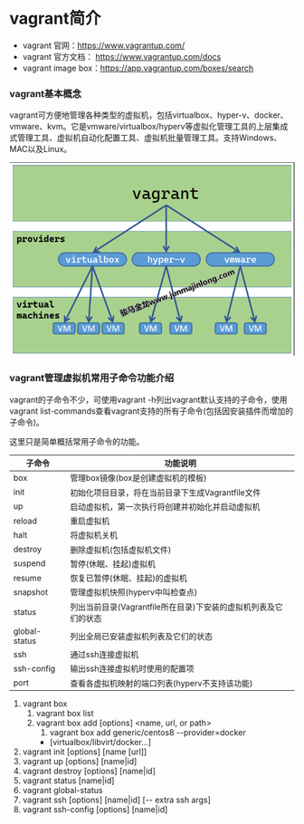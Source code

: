 # vagrant简介

- vagrant 官网：https://www.vagrantup.com/
- vagrant 官方文档： https://www.vagrantup.com/docs
- vagrant image box：https://app.vagrantup.com/boxes/search


### vagrant基本概念

vagrant可方便地管理各种类型的虚拟机，包括virtualbox、hyper-v、docker、vmware、kvm。它是vmware/virtualbox/hyperv等虚拟化管理工具的上层集成式管理工具、虚拟机自动化配置工具、虚拟机批量管理工具。支持Windows、MAC以及Linux。

![vagrant](assets/vagrant.png)

### vagrant管理虚拟机常用子命令功能介绍

vagrant的子命令不少，可使用vagrant -h列出vagrant默认支持的子命令，使用vagrant list-commands查看vagrant支持的所有子命令(包括因安装插件而增加的子命令)。

这里只是简单概括常用子命令的功能。

| 子命令        | 功能说明                                                        |
| ------------- | --------------------------------------------------------------- |
| box           | 管理box镜像(box是创建虚拟机的模板)                              |
| init          | 初始化项目目录，将在当前目录下生成Vagrantfile文件               |
| up            | 启动虚拟机，第一次执行将创建并初始化并启动虚拟机                |
| reload        | 重启虚拟机                                                      |
| halt          | 将虚拟机关机                                                    |
| destroy       | 删除虚拟机(包括虚拟机文件)                                      |
| suspend       | 暂停(休眠、挂起)虚拟机                                          |
| resume        | 恢复已暂停(休眠、挂起)的虚拟机                                  |
| snapshot      | 管理虚拟机快照(hyperv中叫检查点)                                |
| status        | 列出当前目录(Vagrantfile所在目录)下安装的虚拟机列表及它们的状态 |
| global-status | 列出全局已安装虚拟机列表及它们的状态                            |
| ssh           | 通过ssh连接虚拟机                                               |
| ssh-config    | 输出ssh连接虚拟机时使用的配置项                                 |
| port          | 查看各虚拟机映射的端口列表(hyperv不支持该功能)                  |

1. vagrant box
   1. vagrant box list
   2. vagrant box add [options] <name, url, or path>
      1. vagrant box add generic/centos8 --provider=docker 
        - [virtualbox/libvirt/docker...]
2. vagrant init [options] [name [url]]
3. vagrant up [options] [name|id]
4. vagrant destroy [options] [name|id]
5. vagrant status [name|id]
6. vagrant global-status
7. vagrant ssh [options] [name|id] [-- extra ssh args]
8. vagrant ssh-config [options] [name|id]